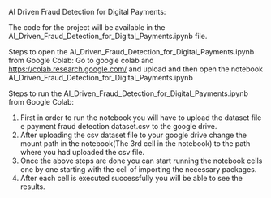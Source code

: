 AI Driven Fraud Detection for Digital Payments:

The code for the project will be available in the AI_Driven_Fraud_Detection_for_Digital_Payments.ipynb file.

Steps to open the AI_Driven_Fraud_Detection_for_Digital_Payments.ipynb from Google Colab:
Go to google colab and https://colab.research.google.com/  and upload and then open the notebook AI_Driven_Fraud_Detection_for_Digital_Payments.ipynb

Steps to run the AI_Driven_Fraud_Detection_for_Digital_Payments.ipynb from Google Colab:

1) First in order to run the notebook you will have to upload the dataset file e payment fraud detection dataset.csv to the google drive.
2) After uploading the csv dataset file to your google drive change the mount path in the notebook(The 3rd cell in the notebook) to the path where you had uploaded the csv file.
3) Once the above steps are done you can start running the notebook cells one by one starting with the cell of importing the necessary packages.
4) After each cell is executed successfully you will be able to see the results.



